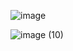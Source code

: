 ![image](https://github.com/Tacogamerman/ByeSecurly/assets/119009502/e66160cb-aaef-4853-8cea-64c88627ceb4)

![image (10)](https://github.com/Tacogamerman/ByeSecurly/assets/119009502/a3ff40f2-7fb5-4292-810f-53dae324e48e)
